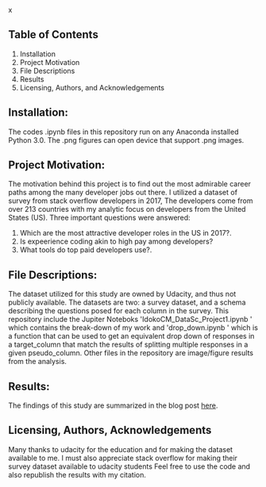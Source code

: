 x
## Table of Contents
1. Installation
2. Project Motivation
3. File Descriptions
4. Results
5. Licensing, Authors, and Acknowledgements

## Installation: 
The codes .ipynb files in this repository run on any Anaconda installed Python 3.0. The .png figures can open device that support .png images. 

## Project Motivation:
The motivation behind this project is to find out the most admirable career paths among the many developer jobs out there.   I utilized a dataset of survey from stack overflow developers in 2017, The developers come from over 213 countries with my analytic focus on developers from the United States (US). Three important questions were answered:
1. Which are the most attractive developer roles in the US in 2017?.
2. Is expeerience coding akin to high pay among developers?
3. What tools do top paid developers use?.

## File Descriptions:
The dataset utilized for this study are owned by Udacity, and thus not publicly available. The datasets are two: a survey dataset, and a schema describing the questions posed for each column in the survey.  This repository include the  Jupiter Noteboks 'IdokoCM_DataSc_Project1.ipynb ' which contains the break-down of my work and 'drop_down.ipynb ' which is a function that can be used to get an equivalent drop down of responses in a target_column that match the results of splitting multiple responses in a given pseudo_column. Other files in the repository are image/figure results from the analysis. 

## Results: 
The findings of this study are summarized in the blog post [here](https://medium.com/@idokochijioke/secrets-to-having-the-most-admirable-career-as-a-developer-8de8b0a98d69).
## Licensing, Authors, Acknowledgements
Many thanks to udacity for the education and for making the dataset available to me. I must also appreciate stack overflow for making their survey dataset available to udacity students  Feel free to use the code and also republish the results with my citation.
